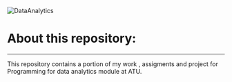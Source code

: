 
![DataAnalytics](https://www.istockphoto.com/photo/financial-graph-on-technology-abstract-background-gm913219882-251386797?searchscope=image%2Cfilm)



# About this repository:
***


This repository contains a portion of my work , assigments and project for Programming for data analytics module at ATU.

